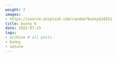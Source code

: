 ```yaml
---
weight: 2
images:
- https://source.unsplash.com/random?bunny&10151
title: bunny 6
date: 2022-07-23
tags:
- archive # all posts
- bunny
- nature
---
```


